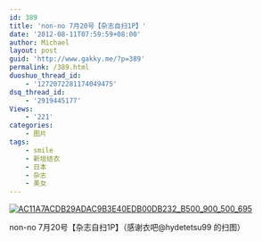```yaml
---
id: 389
title: 'non-no 7月20号【杂志自扫1P】'
date: '2012-08-11T07:59:59+08:00'
author: Michael
layout: post
guid: 'http://www.gakky.me/?p=389'
permalink: /389.html
duoshuo_thread_id:
    - '1272072281174049475'
dsq_thread_id:
    - '2919445177'
Views:
    - '221'
categories:
    - 图片
tags:
    - smile
    - 新垣结衣
    - 日本
    - 杂志
    - 美女
---
```


[![AC11A7ACDB29ADAC9B3E40EDB00DB232_B500_900_500_695](http://www.yui-aragaki.org/wp-content/uploads/img/AC11A7ACDB29ADAC9B3E40EDB00DB232_B500_900_500_695.jpeg)](http://www.yui-aragaki.org/wp-content/uploads/img/AC11A7ACDB29ADAC9B3E40EDB00DB232_B1280_1280_1280_1780.jpeg)

non-no 7月20号【杂志自扫1P】（感谢衣吧@hydetetsu99 的扫图）